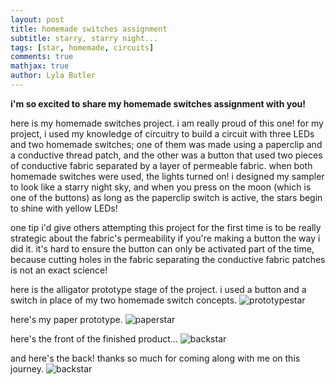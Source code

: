 ```yaml
---
layout: post
title: homemade switches assignment
subtitle: starry, starry night...
tags: [star, homemade, circuits]
comments: true
mathjax: true
author: Lyla Butler
---
```


**i'm so excited to share my homemade switches assignment with you!**

here is my homemade switches project. i am really proud of this one! for my project, i used my knowledge of circuitry to build a circuit with three LEDs and two homemade switches; one of them was made using a paperclip and a conductive thread patch, and the other was a button that used two pieces of conductive fabric separated by a layer of permeable fabric. when both homemade switches were used, the lights turned on! i designed my sampler to look like a starry night sky, and when you press on the moon (which is one of the buttons) as long as the paperclip switch is active, the stars begin to shine with yellow LEDs!

one tip i'd give others attempting this project for the first time is to be really strategic about the fabric's permeability if you're making a button the way i did it. it's hard to ensure the button can only be activated part of the time, because cutting holes in the fabric separating the conductive fabric patches is not an exact science!

here is the alligator prototype stage of the project. i used a button and a switch in place of my two homemade switch concepts.
![prototypestar](https://lylafbutler.github.io/assets/img/prototype2.jpg)

here's my paper prototype.
![paperstar](https://lylafbutler.github.io/assets/img/paperproto2.heic)

here's the front of the finished product...
![backstar](https://lylafbutler.github.io/assets/img/starryfront.heic)

and here's the back! thanks so much for coming along with me on this journey.
![backstar](https://lylafbutler.github.io/assets/img/starryback.heic)

